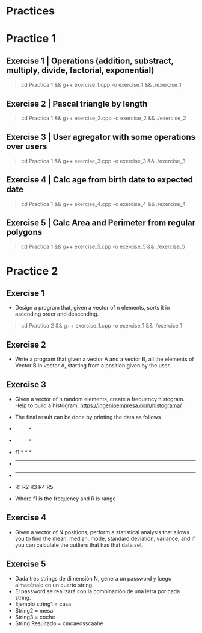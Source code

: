 # Practices


# Practice 1
## Exercise 1 | Operations (addition, substract, multiply, divide, factorial, exponential)
> cd Practica 1 && g++ exercise_1.cpp -o exercise_1 && ./exercise_1

## Exercise 2 | Pascal triangle by length
> cd Practica 1 && g++ exercise_2.cpp -o exercise_2 && ./exercise_2

## Exercise 3 | User agregator with some operations over users
> cd Practica 1 && g++ exercise_3.cpp -o exercise_3 && ./exercise_3

## Exercise 4 | Calc age from birth date to expected date
> cd Practica 1 && g++ exercise_4.cpp -o exercise_4 && ./exercise_4

## Exercise 5 | Calc Area and Perimeter from regular polygons
> cd Practica 1 && g++ exercise_5.cpp -o exercise_5 && ./exercise_5


# Practice 2
## Exercise 1
- Design a program that, given a vector of n elements, sorts it in ascending order and descending.
> cd Practica 2 && g++ exercise_1.cpp -o exercise_1 && ./exercise_1

## Exercise 2
- Write a program that given a vector A and a vector B, all the elements of Vector B in vector A, starting from a position given by the user.

## Exercise 3
- Given a vector of n random elements, create a frequency histogram. Help to build a histogram, https://ingenioempresa.com/histograma/

- The final result can be done by printing the data as follows
-          *
-          *
- f1    *  *  *
-    *  *  *  *  *
-    *  *  *  *  *
-    R1 R2 R3 R4 R5
- Where f1 is the frequency and R is range


## Exercise 4
- Given a vector of N positions, perform a statistical analysis that allows you to find the mean, median, mode, standard deviation, variance, and if you can calculate the outliers that has that data set.


## Exercise 5
- Dada tres strings de dimensión N, genera un password y luego almacénalo en un cuarto string.
- El password se realizará con la combinación de una letra por cada string.
- Ejemplo string1 = casa
- String2 = mesa
- String3 = coche
- String Resultado = cmcaeosscaahe